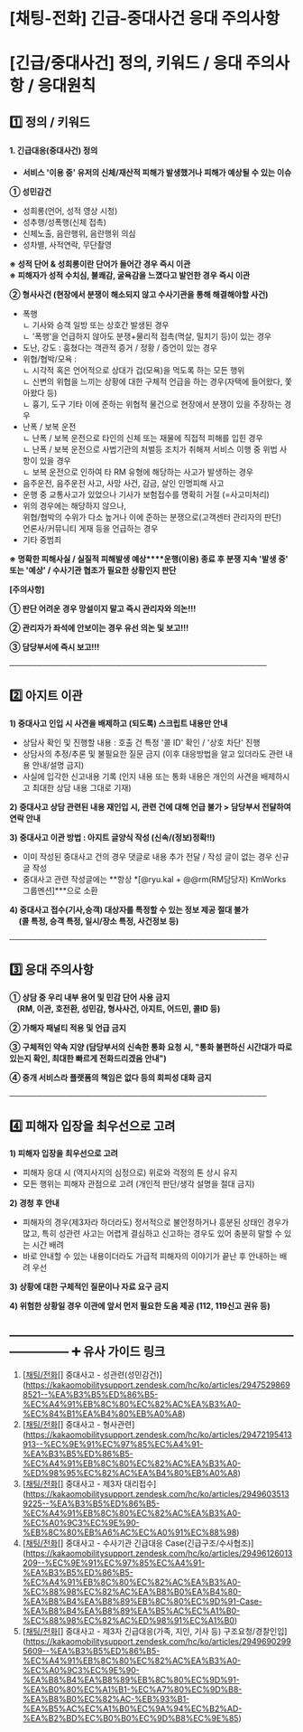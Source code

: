 # [채팅-전화] 긴급-중대사건 응대 주의사항

**[긴급/중대사건] 정의, 키워드 / 응대 주의사항 / 응대원칙**
======================================

**1️⃣ 정의 / 키워드**
----------------

#### **1. 긴급대응(중대사건) 정의**

* **서비스 '이용 중' 유저의 신체/재산적 피해가 발생했거나 피해가 예상될 수 있는 이슈**

**① 성민감건**

* 성희롱(언어, 성적 영상 시청)
* 성추행/성폭행(신체 접촉)
* 신체노출, 음란행위, 음란행위 의심
* 성차별, 사적연락, 무단촬영

**※ 성적 단어 & 성희롱이란 단어가 들어간 경우 즉시 이관**  
**※ 피해자가 성적 수치심, 불쾌감, 굴욕감을 느꼈다고 발언한 경우 즉시 이관**

**② 형사사건 (현장에서 분쟁이 해소되지 않고 수사기관을 통해 해결해야할 사건)**

* 폭행  
  ㄴ 기사와 승객 일방 또는 상호간 발생된 경우  
  ㄴ '폭행'을 언급하지 않아도 분쟁+물리적 접촉(멱살, 밀치기 등)이 있는 경우
* 도난, 강도 : 훔쳤다는 객관적 증거 / 정황 / 증언이 있는 경우
* 위협/협박/모욕 :  
  ㄴ 시각적 혹은 언어적으로 상대가 겁(모욕)을 먹도록 하는 모든 행위  
  ㄴ 신변의 위협을 느끼는 상황에 대한 구체적 언급을 하는 경우(자택에 들어왔다, 쫓아왔다 등)   
  ㄴ 흉기, 도구 기타 이에 준하는 위협적 물건으로 현장에서 분쟁이 있을 주장하는 경우
* 난폭 / 보복 운전  
  ㄴ 난폭 / 보복 운전으로 타인의 신체 또는 재물에 직접적 피해를 입힌 경우  
  ㄴ 난폭 / 보복 운전으로 사법기관의 처벌등 조치가 취해져 서비스 이행 중 위법 사항이 있을 경우  
  ㄴ 보복 운전으로 인하여 타 RM 유형에 해당하는 사고가 발생하는 경우
* 음주운전, 음주운전 사고, 사망 사건, 감금, 살인 인명피해 사고
* 운행 중 교통사고가 있었으나 기사가 보험접수를 명확히 거절 (=사고미처리)
* 위의 경우에는 해당하지 않으나,  
  위협/협박의 수위가 다소 높거나 이에 준하는 분쟁으로(고객센터 관리자의 판단)  
  언론사/커뮤니티 게재 등을 언급하는 경우
* 기타 중범죄

**※ 명확한 피해사실 / 실질적 피해발생 예상****운행(이용) 종료 후 분쟁 지속 '발생 중' 또는 '예상' / 수사기관 협조가 필요한 상황인지 판단**

**[주의사항]**

**① 판단 어려운 경우 망설이지 말고 즉시 관리자와 의논!!!**

**② 관리자가 좌석에 안보이는 경우 유선 의논 및 보고!!!**

**③ 담당부서에 즉시 보고!!!**

──────────────────────────────────────────────

**2️⃣ 아지트 이관**
--------------

**1) 중대사고 인입 시 사견을 배제하고 (되도록) 스크립트 내용만 안내**

* 상담사 확인 및 진행할 내용 : 호출 건 특정 '콜 ID' 확인 / '상호 차단' 진행
* 상담사의 추정/추론 및 불필요한 질문 금지 (이후 대응방법을 알고 있더라도 관련 내용 안내/설명 금지)
* 사실에 입각한 신고내용 기록 (인지 내용 또는 통화 내용은 개인의 사견을 배제하시고 최대한 상담 내용 그대로 기재)

**2) 중대사고 상담 관련된 내용 재인입 시, 관련 건에 대해 언급 불가 > 담당부서 전달하여 연락 안내**

**3) 중대사고 이관 방법 : 아지트 글양식 작성 (신속/(정보)정확!!)**

* 이미 작성된 중대사고 건의 경우 댓글로 내용 추가 전달 / 작성 글이 없는 경우 신규 글 작성
* 중대사고 관련 작성글에는 **항상 *[@ryu.kal + @@rm(RM담당자) KmWorks 그룹멘션]***으로 소환

**4) 중대사고 접수(기사,승객) 대상자를 특정할 수 있는 정보 제공 절대 불가   
     (콜 특정, 승객 특정, 일시/장소 특정, 사건정보 등)**

──────────────────────────────────────────────

**3️⃣ 응대 주의사항**
---------------

**① 상담 중 우리 내부 용어 및 민감 단어 사용 금지  
    (RM, 이관, 호전환, 성민감, 형사사건, 아지트, 어드민, 콜ID 등)**

**② 가해자 패널티 적용 및 언급 금지**

**③ 구체적인 약속 지양 (담당부서의 신속한 통화 요청 시, "통화 불편하신 시간대가 따로 있는지 확인, 최대한 빠르게 전화드리겠음 안내")**

**④ 중개 서비스라 플랫폼의 책임은 없다 등의 회피성 대화 금지**

──────────────────────────────────────────────

**4️⃣ 피해자 입장을 최우선으로 고려**
------------------------

**1) 피해자 입장을 최우선으로 고려**

* 피해자 응대 시 (역지사지의 심정으로) 위로와 걱정의 톤 상시 유지
* 모든 행위는 피해자 관점으로 고려 (개인적 판단/생각 설명을 절대 금지)

**2) 경청 후 안내**

* 피해자의 경우(제3자라 하더라도) 정서적으로 불안정하거나 흥분된 상태인 경우가 많고, 특히 성관련 사고는 어렵게 결심하고 신고하는 경우도 있어 충분히 말할 수 있는 시간 배려
* 바로 안내할 수 있는 내용이더라도 가급적 피해자의 이야기가 끝난 후 안내하는 배려 우선

**3) 상황에 대한 구체적인 질문이나 자료 요구 금지**

**4) 위험한 상황일 경우 이관에 앞서 먼저 필요한 도움 제공 (112, 119신고 권유 등)**

**―****―****―****―****―****―****―****―****―****―****―****―****―****―****―****―****―****―****―****―****―****―****―****―****―****―****―****―****―** **➕ 유사 가이드 링크**
-----------------------------------------------------------------------------------------------------------------------------------------------------------------

1. [[](https://kakaomobilitysupport.zendesk.com/hc/ko/articles/29475298698521--%EA%B3%B5%ED%86%B5-%EC%A4%91%EB%8C%80%EC%82%AC%EA%B3%A0-%EC%84%B1%EA%B4%80%EB%A0%A8)[채팅/전화](https://kakaomobilitysupport.zendesk.com/hc/ko/articles/29474150007705--%EA%B3%B5%ED%86%B5-%EA%B8%B4%EA%B8%89-%EC%A4%91%EB%8C%80%EC%82%AC%EA%B1%B4-%EC%A0%95%EC%9D%98-%ED%82%A4%EC%9B%8C%EB%93%9C)[] 중대사고 - 성관련(성민감건)](https://kakaomobilitysupport.zendesk.com/hc/ko/articles/29475298698521--%EA%B3%B5%ED%86%B5-%EC%A4%91%EB%8C%80%EC%82%AC%EA%B3%A0-%EC%84%B1%EA%B4%80%EB%A0%A8)
2. [[](https://kakaomobilitysupport.zendesk.com/hc/ko/articles/29472195413913--%EC%9E%91%EC%97%85%EC%A4%91-%EA%B3%B5%ED%86%B5-%EC%A4%91%EB%8C%80%EC%82%AC%EA%B3%A0-%ED%98%95%EC%82%AC%EA%B4%80%EB%A0%A8)[채팅/전화](https://kakaomobilitysupport.zendesk.com/hc/ko/articles/29474150007705--%EA%B3%B5%ED%86%B5-%EA%B8%B4%EA%B8%89-%EC%A4%91%EB%8C%80%EC%82%AC%EA%B1%B4-%EC%A0%95%EC%9D%98-%ED%82%A4%EC%9B%8C%EB%93%9C)[] 중대사고 - 형사관련](https://kakaomobilitysupport.zendesk.com/hc/ko/articles/29472195413913--%EC%9E%91%EC%97%85%EC%A4%91-%EA%B3%B5%ED%86%B5-%EC%A4%91%EB%8C%80%EC%82%AC%EA%B3%A0-%ED%98%95%EC%82%AC%EA%B4%80%EB%A0%A8)
3. [[](https://kakaomobilitysupport.zendesk.com/hc/ko/articles/29496035139225--%EA%B3%B5%ED%86%B5-%EC%A4%91%EB%8C%80%EC%82%AC%EA%B3%A0-%EC%A0%9C3%EC%9E%90-%EB%8C%80%EB%A6%AC%EC%A0%91%EC%88%98)[채팅/전화](https://kakaomobilitysupport.zendesk.com/hc/ko/articles/29474150007705--%EA%B3%B5%ED%86%B5-%EA%B8%B4%EA%B8%89-%EC%A4%91%EB%8C%80%EC%82%AC%EA%B1%B4-%EC%A0%95%EC%9D%98-%ED%82%A4%EC%9B%8C%EB%93%9C)[] 중대사고 - 제3자 대리접수](https://kakaomobilitysupport.zendesk.com/hc/ko/articles/29496035139225--%EA%B3%B5%ED%86%B5-%EC%A4%91%EB%8C%80%EC%82%AC%EA%B3%A0-%EC%A0%9C3%EC%9E%90-%EB%8C%80%EB%A6%AC%EC%A0%91%EC%88%98)
4. [[](https://kakaomobilitysupport.zendesk.com/hc/ko/articles/29496126013209--%EC%9E%91%EC%97%85%EC%A4%91-%EA%B3%B5%ED%86%B5-%EC%A4%91%EB%8C%80%EC%82%AC%EA%B3%A0-%EC%88%98%EC%82%AC%EA%B8%B0%EA%B4%80-%EA%B8%B4%EA%B8%89%EB%8C%80%EC%9D%91-Case-%EA%B8%B4%EA%B8%89%EA%B5%AC%EC%A1%B0-%EC%88%98%EC%82%AC%ED%98%91%EC%A1%B0)[채팅/전화](https://kakaomobilitysupport.zendesk.com/hc/ko/articles/29474150007705--%EA%B3%B5%ED%86%B5-%EA%B8%B4%EA%B8%89-%EC%A4%91%EB%8C%80%EC%82%AC%EA%B1%B4-%EC%A0%95%EC%9D%98-%ED%82%A4%EC%9B%8C%EB%93%9C)[] 중대사고 - 수사기관 긴급대응 Case(긴급구조/수사협조)](https://kakaomobilitysupport.zendesk.com/hc/ko/articles/29496126013209--%EC%9E%91%EC%97%85%EC%A4%91-%EA%B3%B5%ED%86%B5-%EC%A4%91%EB%8C%80%EC%82%AC%EA%B3%A0-%EC%88%98%EC%82%AC%EA%B8%B0%EA%B4%80-%EA%B8%B4%EA%B8%89%EB%8C%80%EC%9D%91-Case-%EA%B8%B4%EA%B8%89%EA%B5%AC%EC%A1%B0-%EC%88%98%EC%82%AC%ED%98%91%EC%A1%B0)
5. [[](https://kakaomobilitysupport.zendesk.com/hc/ko/articles/29496902995609--%EA%B3%B5%ED%86%B5-%EC%A4%91%EB%8C%80%EC%82%AC%EA%B3%A0-%EC%A0%9C3%EC%9E%90-%EA%B8%B4%EA%B8%89%EB%8C%80%EC%9D%91-%EA%B0%80%EC%A1%B1-%EC%A7%80%EC%9D%B8-%EA%B8%B0%EC%82%AC-%EB%93%B1-%EA%B5%AC%EC%A1%B0%EC%9A%94%EC%B2%AD-%EA%B2%BD%EC%B0%B0%EC%9D%B8%EC%9E%85)[채팅/전화](https://kakaomobilitysupport.zendesk.com/hc/ko/articles/29474150007705--%EA%B3%B5%ED%86%B5-%EA%B8%B4%EA%B8%89-%EC%A4%91%EB%8C%80%EC%82%AC%EA%B1%B4-%EC%A0%95%EC%9D%98-%ED%82%A4%EC%9B%8C%EB%93%9C)[] 중대사고 - 제3자 긴급대응(가족, 지인, 기사 등) 구조요청/경찰인입](https://kakaomobilitysupport.zendesk.com/hc/ko/articles/29496902995609--%EA%B3%B5%ED%86%B5-%EC%A4%91%EB%8C%80%EC%82%AC%EA%B3%A0-%EC%A0%9C3%EC%9E%90-%EA%B8%B4%EA%B8%89%EB%8C%80%EC%9D%91-%EA%B0%80%EC%A1%B1-%EC%A7%80%EC%9D%B8-%EA%B8%B0%EC%82%AC-%EB%93%B1-%EA%B5%AC%EC%A1%B0%EC%9A%94%EC%B2%AD-%EA%B2%BD%EC%B0%B0%EC%9D%B8%EC%9E%85)